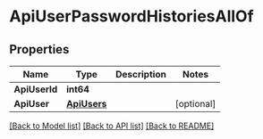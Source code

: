 # ApiUserPasswordHistoriesAllOf

## Properties

Name | Type | Description | Notes
------------ | ------------- | ------------- | -------------
**ApiUserId** | **int64** |  | 
**ApiUser** | [**ApiUsers**](ApiUsers.md) |  | [optional] 

[[Back to Model list]](../README.md#documentation-for-models) [[Back to API list]](../README.md#documentation-for-api-endpoints) [[Back to README]](../README.md)


